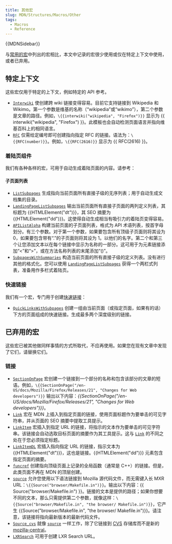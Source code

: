 ```yaml
---
title: 其他宏
slug: MDN/Structures/Macros/Other
tags:
  - Macros
  - Reference
---
```

{{MDNSidebar}}

与[常用的宏](/zh-CN/docs/MDN/Structures/Macros/Commonly-used_macros)中列出的宏相比，本文中记录的宏很少使用或仅在特定上下文中使用，或者已弃用。

## 特定上下文

这些宏仅用于特定的上下文，例如特定的 API 参考。

- [`Interwiki`](https://github.com/mdn/yari/blob/main/kumascript/macros/Interwiki.ejs) 使创建跨 wiki 链接变得容易。目前它支持链接到 Wikipedia 和 Wikimo。第一个参数是维基的名称（“wikipedia”或“wikimo”），第二个参数是文章的路径。例如，`\{{interwiki("wikipedia", "Firefox")}}` 显示为 {{ interwiki("wikipedia", "Firefox") }}。此模板也会自动检测页面语言并指向维基百科上的相同语言。
- [`RFC`](https://github.com/mdn/yari/blob/main/kumascript/macros/RFC.ejs) 仅需给定编号即可创建指向指定 RFC 的链接。语法为：`\{{RFC(number)}}`。例如，`\{{RFC(2616)}}` 显示为 {{ RFC(2616) }}。

### 着陆页组件

我们有各种各样的宏，可用于自动生成着陆页面的内容。请参考：

#### 子页面列表

- [`ListSubpages`](https://github.com/mdn/yari/blob/main/kumascript/macros/ListSubpages.ejs) 生成指向当前页面所有直接子级的无序列表；用于自动生成文档集的目录。
- [`LandingPageListSubpages`](https://github.com/mdn/yari/blob/main/kumascript/macros/LandingPageListSubpages.ejs) 输出当前页面所有直接子页面的两列定义列表，其标题为 {{HTMLElement("dt")}}，其 SEO 摘要为 {{HTMLElement("dd")}}。这使得自动生成相当有吸引力的着陆页变得容易。
- [`APIListAlpha`](https://github.com/mdn/yari/blob/main/kumascript/macros/APIListAlpha.ejs) 构建当前页面的子页面列表，格式为 API 术语列表，按首字母划分。有三个参数。对于第一个参数，如果要包含所有顶级子页面则将其设为 0，如果要包含带有“.”的子页面则将其设为 1。以他们的名字。第二个和第三个让您添加文本以在每个链接中显示为名称的一部分。这可用于为元素链接添加“<”和“>”，或在方法名称列表的末尾添加“()”。
- [`SubpagesWithSummaries`](https://github.com/mdn/yari/blob/main/kumascript/macros/SubpagesWithSummaries.ejs) 构造当前页面的所有直接子级的定义列表。没有进行其他的格式化。您可以使用 [`LandingPageListSubpages`](https://github.com/mdn/yari/blob/main/kumascript/macros/LandingPageListSubpages.ejs) 获得一个两栏式列表，准备用作多栏式着陆页。

### 快速链接

我们有一个宏，专门用于创建[快速链接](/zh-CN/docs/MDN/Structures/Quicklinks)：

- [`QuickLinksWithSubpages`](https://github.com/mdn/yari/blob/main/kumascript/macros/QuickLinksWithSubpages.ejs) 创建一组由当前页面（或指定页面，如果有的话）下方的页面组成的快速链接。生成最多两个深度级别的链接。

## 已弃用的宏

这些宏已被其他做同样事情的方式所取代，不应再使用。如果您在现有文章中发现了它们，请替换它们。

### 链接

- [`SectionOnPage`](https://github.com/mdn/yari/blob/main/kumascript/macros/SectionOnPage.ejs) 宏创建一个链接到一个部分的名称和包含该部分的文章的短语。例如，`\{{SectionOnPage("/en-US/docs/Mozilla/Firefox/Releases/21", "Changes for Web developers")}}` 输出以下内容：_{{SectionOnPage("/en-US/docs/Mozilla/Firefox/Releases/21", "Changes for Web developers")}}_。
- [`Link`](https://github.com/mdn/yari/blob/main/kumascript/macros/Link.ejs) 宏在 MDN 上插入到指定页面的链接，使用页面标题作为要单击的可见字符串，并从页面的 SEO 摘要中提取工具提示。
- [`LinkItem`](https://github.com/mdn/yari/tree/main/kumascript/macros/LinkItem.ejs) 宏插入到指定 URL 的链接，将指示的文本作为要单击的可见字符串。该链接会自动选取目标页面的摘要作为其工具提示。这与 [`Link`](https://github.com/mdn/yari/blob/main/kumascript/macros/Link.ejs) 的不同之处在于您必须指定标题。
- [`LinkItemDL`](https://github.com/mdn/yari/tree/main/kumascript/macros/LinkItemDL.ejs) 宏插入指向指定 URL 的链接，指示文本为 {{HTMLElement("dt")}}，这也是链接。{{HTMLElement("dd")}} 元素包含指定页面的摘要。
- [`funcref`](https://github.com/mdn/yari/tree/main/kumascript/macros/funcref.ejs) 创建指向顶级页面上记录的全局函数（通常是 C++）的链接。但是，此类页面不再在 MDN 的顶层创建。
- [`source`](https://github.com/mdn/yari/blob/main/kumascript/macros/source.ejs) 允许您使用以下语法链接到 Mozilla 源代码文件，而无需键入长 MXR URL：`\{{Source("browser/Makefile.in")}}`。输出以下内容：{{ Source("browser/Makefile.in") }}。链接的文本是提供的路径；如果你想要不同的文本，那么只需提供第二个参数，就像这样：`\{{Source("browser/Makefile.in", "the browser/ Makefile.in")}}`，它产生 {{Source("browser/Makefile.in", "the browser/ Makefile.in")}}。请注意，该链接将指向最新版本的最新代码文件。
- [`Source_cvs`](https://github.com/mdn/yari/tree/main/kumascript/macros/Source_cvs.ejs) 就像 [`source`](https://github.com/mdn/yari/blob/main/kumascript/macros/source.ejs) 一样工作，除了它链接到 [CVS](/zh-CN/docs/Mozilla/Developer_guide/Source_Code/CVS) 存储库而不是新的 [mozilla-central](/zh-CN/docs/Mozilla/Developer_guide/mozilla-central)。
- [`LXRSearch`](https://github.com/mdn/yari/blob/main/kumascript/macros/LXRSearch.ejs) 可用于创建 LXR Search URL。
